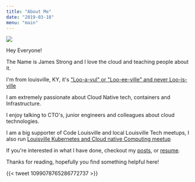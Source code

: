 ```yaml
---
title: "About Me"
date: "2019-03-18"
menu: "main"
---
```


![](/img/headshot.png)

Hey Everyone! 

The Name is James Strong and I love the cloud and teaching people about it. 

I'm from louisville, KY, it's ["Loo-a-vul" or "Loo-ee-ville" and never Loo-is-ville](https://www.youtube.com/watch?v=w8Bn9o_L08o)

I am extremely passionate about Cloud Native tech, containers and Infrastructure. 

I enjoy talking to CTO's, junior engineers and colleagues about cloud technologies. 

I am a big supporter of Code Louisville and local Louisville Tech meetups, I also run [Louisville Kubernetes and Cloud native Computing meetup](https://www.meetup.com/Kubernetes-and-Cloud-Native-Computing-Louisville/) 

If you're interested in what I have done, checkout my [posts](/post), or [resume](/resume).

Thanks for reading, hopefully you find something helpful here! 

{{< tweet 1099078765286772737 >}}

